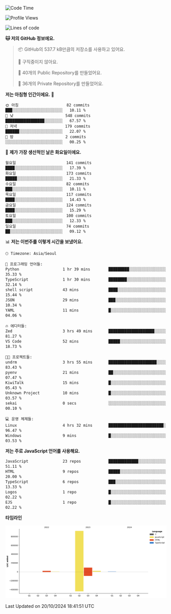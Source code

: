 <!--START_SECTION:waka-->
![Code Time](http://img.shields.io/badge/Code%20Time-104%20hrs%2058%20mins-blue)

![Profile Views](http://img.shields.io/badge/Profile%20Views-0-blue)

![Lines of code](https://img.shields.io/badge/%EC%A0%80%EB%8A%94%20%EC%97%AC%ED%83%9C%EA%B9%8C%EC%A7%80%20-1.1%20million%20%EC%A4%84%EC%9D%98%20%EC%BD%94%EB%93%9C%EB%A5%BC%20%EC%9E%91%EC%84%B1%ED%96%88%EC%96%B4%EC%9A%94.-blue)

**🐱 저의 GitHub 정보에요.** 

> 📦 GitHub의 537.7 kB만큼의 저장소를 사용하고 있어요. 
 > 
> 🚫 구직중이지 않아요.
 > 
> 📜 40개의 Public Repository를 만들었어요. 
 > 
> 🔑 36개의 Private Repository를 만들었어요. 
 > 
**저는 아침형 인간이에요. 🐤** 

```text
🌞 아침                     82 commits          ███░░░░░░░░░░░░░░░░░░░░░░   10.11 % 
🌆 낮　                     548 commits         █████████████████░░░░░░░░   67.57 % 
🌃 저녁                     179 commits         ██████░░░░░░░░░░░░░░░░░░░   22.07 % 
🌙 밤　                     2 commits           ░░░░░░░░░░░░░░░░░░░░░░░░░   00.25 % 
```
📅 **제가 가장 생산적인 날은 화요일이에요.** 

```text
월요일                      141 commits         ████░░░░░░░░░░░░░░░░░░░░░   17.39 % 
화요일                      173 commits         █████░░░░░░░░░░░░░░░░░░░░   21.33 % 
수요일                      82 commits          ███░░░░░░░░░░░░░░░░░░░░░░   10.11 % 
목요일                      117 commits         ████░░░░░░░░░░░░░░░░░░░░░   14.43 % 
금요일                      124 commits         ████░░░░░░░░░░░░░░░░░░░░░   15.29 % 
토요일                      100 commits         ███░░░░░░░░░░░░░░░░░░░░░░   12.33 % 
일요일                      74 commits          ██░░░░░░░░░░░░░░░░░░░░░░░   09.12 % 
```


📊 **저는 이번주를 이렇게 시간을 보냈어요.** 

```text
🕑︎ Timezone: Asia/Seoul

💬 프로그래밍 언어들: 
Python                   1 hr 39 mins        █████████░░░░░░░░░░░░░░░░   35.33 % 
TypeScript               1 hr 30 mins        ████████░░░░░░░░░░░░░░░░░   32.14 % 
shell script             43 mins             ████░░░░░░░░░░░░░░░░░░░░░   15.44 % 
JSON                     29 mins             ███░░░░░░░░░░░░░░░░░░░░░░   10.34 % 
YAML                     11 mins             █░░░░░░░░░░░░░░░░░░░░░░░░   04.06 % 

🔥 에디터들: 
Zed                      3 hrs 49 mins       ████████████████████░░░░░   81.27 % 
VS Code                  52 mins             █████░░░░░░░░░░░░░░░░░░░░   18.73 % 

🐱‍💻 프로젝트들: 
undrm                    3 hrs 55 mins       █████████████████████░░░░   83.43 % 
pyenv                    21 mins             ██░░░░░░░░░░░░░░░░░░░░░░░   07.47 % 
KiwiTalk                 15 mins             █░░░░░░░░░░░░░░░░░░░░░░░░   05.43 % 
Unknown Project          10 mins             █░░░░░░░░░░░░░░░░░░░░░░░░   03.57 % 
sekai                    0 secs              ░░░░░░░░░░░░░░░░░░░░░░░░░   00.10 % 

💻 운영 체제들: 
Linux                    4 hrs 32 mins       ████████████████████████░   96.47 % 
Windows                  9 mins              █░░░░░░░░░░░░░░░░░░░░░░░░   03.53 % 
```

**저는 주로 JavaScript 언어를 사용해요.** 

```text
JavaScript               23 repos            █████████████░░░░░░░░░░░░   51.11 % 
HTML                     9 repos             █████░░░░░░░░░░░░░░░░░░░░   20.00 % 
TypeScript               6 repos             ███░░░░░░░░░░░░░░░░░░░░░░   13.33 % 
Logos                    1 repo              █░░░░░░░░░░░░░░░░░░░░░░░░   02.22 % 
EJS                      1 repo              █░░░░░░░░░░░░░░░░░░░░░░░░   02.22 % 
```



**타임라인**

![Lines of Code chart](https://raw.githubusercontent.com/project-dy/project-dy/main/assets/bar_graph.png)


 Last Updated on 20/10/2024 18:41:51 UTC
<!--END_SECTION:waka-->
